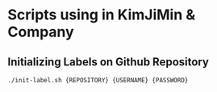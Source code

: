 # Scripts using in KimJiMin & Company

## Initializing Labels on Github Repository

```sh
./init-label.sh {REPOSITORY} {USERNAME} {PASSWORD}
```

